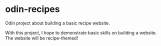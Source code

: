 # odin-recipes
Odin project about building a basic recipe website.

With this project, I hope to demonstrate basic skills on building a website. The website will be recipe-themed!
